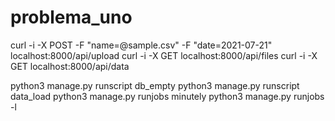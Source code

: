 # problema_uno

curl -i -X POST -F "name=@sample.csv" -F "date=2021-07-21" localhost:8000/api/upload
curl -i -X GET localhost:8000/api/files
curl -i -X GET localhost:8000/api/data

python3 manage.py runscript db_empty
python3 manage.py runscript data_load
python3 manage.py runjobs minutely
python3 manage.py runjobs -l